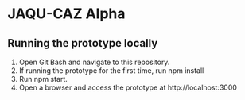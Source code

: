 # JAQU-CAZ Alpha

## Running the prototype locally
1. Open Git Bash and navigate to this repository.
2. If running the prototype for the first time, run npm install
3. Run npm start.
4. Open a browser and access the prototype at http://localhost:3000

